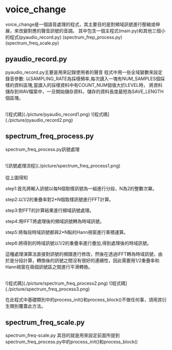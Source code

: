voice_change
============
voice_change是一個語音處理的程式，其主要目的是對頻域訊號進行壓縮或伸展，來改變對應的聲音訊號的音調。
其中包含一個主程式(main.py)和其他三個小的程式(pyaudio_record.py) (spectrum_frep_process.py) (spectrum_freq_scale.py)

pyaudio_record.py
-----------------
pyaudio_record.py主要是用來記錄使用者的聲音
程式中用一些全域變數來設定錄音參數:
以SAMPLING_RATE為採樣頻率,每次讀入一塊有NUM_SAMPLES個採樣的資料區塊,當讀入的採樣資料中有COUNT_NUM個值大於LEVEL時，
將資料儲存到WAV檔案中，一旦開始儲存資料，儲存的資料長度最短為SAVE_LENGTH個區塊。

<br>
![程式碼](./picture/pyaudio_record1.png)
![程式碼](./picture/pyaudio_record2.png)
<br>

spectrum_freq_process.py
------------------------
spectrum_freq_process.py訊號處理

<br>
![訊號處理流程](./picture/spectrum_freq_process1.png)
<br>

<br>
從上圖得知

step1:首先將輸入訊號以每N個取樣訊號為一組進行分段，N為2的整數次冪。

step2:以1/2的重疊率對2*N個取樣訊號進行FFT計算。

step3:對FFT的計算結果進行頻域訊號處理。

step4:用IFFT將處理後的頻域訊號轉為時域訊號。

step5:將每段時域訊號都與2*N點的Hann視窗進行乘積運算。

step6:將得到的時域訊號以1/2的重疊率進行疊加,得到處理後的時域訊號。

這種處理演算法直接對訊號的頻譜進行修改，然後在透過IFFT轉為時域訊號，由於是分段計算，轉換後的訊號之間沒有很好的連續性，因此需要用1/2重疊率和Hann視窗在兩個訊號區之間進行平滑轉換。
<br>

<br>
![程式碼](./picture/spectrum_freq_process2.png)
![程式碼](./picture/spectrum_freq_process3.png)
<br>

在此程式中基礎類別中的process_init()和process_block()不做任何事，須用其衍生類別覆蓋此方法。

spectrum_freq_scale.py
----------------------

spectrum_freq-scale.py 其目的就是用來設定前面所提到spectrum_freq_process.py中的process_init()和process_block()
